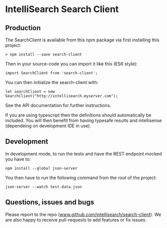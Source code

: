 # IntelliSearch Search Client

## Production

The SearchClient is available from this npm package via first installing this project:

    > npm install --save search-client

Then in your source-code you can import it like this (ES6 style):

    import SearchClient from 'search-client';

You can then initialize the search-client with:

    let searchClient = new SearchClient("http://intellisearch.myserver.com");

See the API documentation for further instructions.

If you are using typescript then the definitions should automatically be included.
You will then benefit from having typesafe results and intellisense (dependeing on
development IDE in use).

## Development

In development mode, to run the tests and have the REST endpoint mocked you have to:

    npm install --global json-server

You then have to run the following command from the root of the project:

    json-server --watch test-data.json

## Questions, issues and bugs 

Please report to the repo (www.github.com/intellisearch/search-client).
We are also happy to receive pull-requests to add features or fix issues.